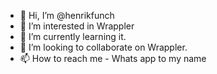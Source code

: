 - 👋 Hi, I’m @henrikfunch
- 👀 I’m interested in Wrappler
- 🌱 I’m currently learning it.
- 💞️ I’m looking to collaborate on Wrappler.
- 📫 How to reach me - Whats app to my name

<!---
henrikfunch/henrikfunch is a ✨ special ✨ repository because its `README.md` (this file) appears on your GitHub profile.
You can click the Preview link to take a look at your changes.
--->
